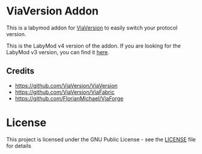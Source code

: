 # ViaVersion Addon

This is a labymod addon for [ViaVersion](https://viaversion.com) to easily switch your protocol
version.

This is the LabyMod v4 version of the addon. If you are looking for the LabyMod v3 version, you can
find it [here](https://github.com/rexlManu/viaversion-addon/tree/main).

## Credits

- https://github.com/ViaVersion/ViaVersion
- https://github.com/ViaVersion/ViaFabric
- https://github.com/FlorianMichael/ViaForge

# License

This project is licensed under the GNU Public License - see the [LICENSE](LICENSE) file for details